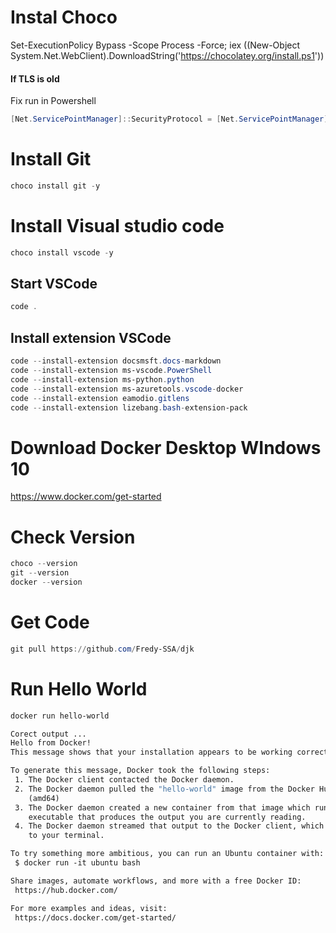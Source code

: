 # Instal Choco
Set-ExecutionPolicy Bypass -Scope Process -Force; iex ((New-Object System.Net.WebClient).DownloadString('https://chocolatey.org/install.ps1'))

#### If TLS is old 
Fix  run in Powershell

```powershell
[Net.ServicePointManager]::SecurityProtocol = [Net.ServicePointManager]::SecurityProtocol -bor [Net.SecurityProtocolType]::Tls12
```

# Install Git


```powershell
choco install git -y
```

# Install Visual studio code

```powershell
choco install vscode -y
```

## Start VSCode

```powershell
code .
```

## Install extension VSCode


```powershell
code --install-extension docsmsft.docs-markdown
code --install-extension ms-vscode.PowerShell
code --install-extension ms-python.python
code --install-extension ms-azuretools.vscode-docker
code --install-extension eamodio.gitlens
code --install-extension lizebang.bash-extension-pack
```

# Download Docker Desktop WIndows 10
 https://www.docker.com/get-started

# Check Version


```powershell
choco --version
git --version
docker --version
```

# Get Code

```powershell
git pull https://github.com/Fredy-SSA/djk
```

# Run Hello World
```powershell
docker run hello-world
```


```dockerfile
Corect output ...
Hello from Docker!
This message shows that your installation appears to be working correctly.

To generate this message, Docker took the following steps:
 1. The Docker client contacted the Docker daemon.
 2. The Docker daemon pulled the "hello-world" image from the Docker Hub.
    (amd64)
 3. The Docker daemon created a new container from that image which runs the
    executable that produces the output you are currently reading.
 4. The Docker daemon streamed that output to the Docker client, which sent it
    to your terminal.

To try something more ambitious, you can run an Ubuntu container with:
 $ docker run -it ubuntu bash

Share images, automate workflows, and more with a free Docker ID:
 https://hub.docker.com/

For more examples and ideas, visit:
 https://docs.docker.com/get-started/
```


